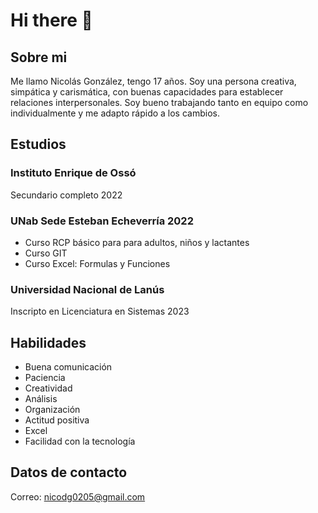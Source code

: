 # Hi there 👋

## Sobre mi
Me llamo Nicolás González, tengo 17 años. Soy una persona creativa, simpática y carismática, con buenas capacidades para establecer relaciones interpersonales. Soy bueno trabajando tanto en equipo como individualmente y me adapto rápido a los cambios. 

## Estudios
### Instituto Enrique de Ossó
Secundario completo 2022

### UNab Sede Esteban Echeverría 2022
- Curso RCP básico para para adultos, niños y lactantes
- Curso GIT
- Curso Excel: Formulas y Funciones

### Universidad Nacional de Lanús
Inscripto en Licenciatura en Sistemas 2023

## Habilidades
- Buena comunicación
- Paciencia
- Creatividad
- Análisis 
- Organización
- Actitud positiva
- Excel
- Facilidad con la tecnología

## Datos de contacto
Correo: nicodg0205@gmail.com
